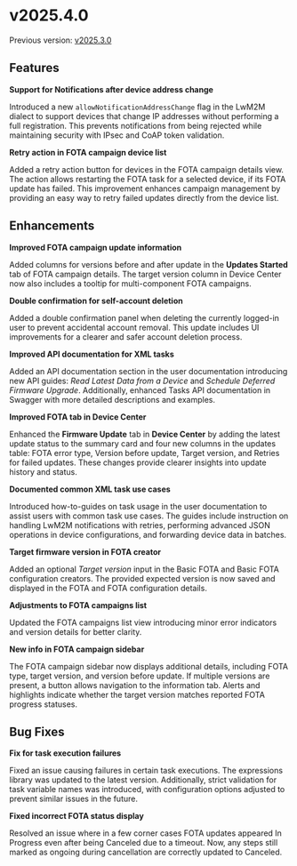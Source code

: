 # v2025.4.0

Previous version: [v2025.3.0](./v2025.3.0.md)

## Features

**Support for Notifications after device address change**   

Introduced a new `allowNotificationAddressChange` flag in the LwM2M dialect to support devices that change IP addresses without performing a full registration. This prevents notifications from being rejected while maintaining security with IPsec and CoAP token validation.

**Retry action in FOTA campaign device list**    

Added a retry action button for devices in the FOTA campaign details view. The action allows restarting the FOTA task for a selected device, if its FOTA update has failed. This improvement enhances campaign management by providing an easy way to retry failed updates directly from the device list.

## Enhancements

**Improved FOTA campaign update information**    

Added columns for versions before and after update in the **Updates Started** tab of FOTA campaign details. The target version column in Device Center now also includes a tooltip for multi-component FOTA campaigns.

**Double confirmation for self-account deletion**   

Added a double confirmation panel when deleting the currently logged-in user to prevent accidental account removal. This update includes UI improvements for a clearer and safer account deletion process.

**Improved API documentation for XML tasks**     

Added an API documentation section in the user documentation introducing new API guides: *Read Latest Data from a Device* and *Schedule Deferred Firmware Upgrade*. Additionally, enhanced Tasks API documentation in Swagger with more detailed descriptions and examples.

**Improved FOTA tab in Device Center**      

Enhanced the **Firmware Update** tab in **Device Center** by adding the latest update status to the summary card and four new columns in the updates table: FOTA error type, Version before update, Target version, and Retries for failed updates. These changes provide clearer insights into update history and status.

**Documented common XML task use cases**    

Introduced how-to-guides on task usage in the user documentation to assist users with common task use cases. The guides include instruction on handling LwM2M notifications with retries, performing advanced JSON operations in device configurations, and forwarding device data in batches.

**Target firmware version in FOTA creator**    

Added an optional *Target version* input in the Basic FOTA and Basic FOTA configuration creators. The provided expected version is now saved and displayed in the FOTA and FOTA configuration details.

**Adjustments to FOTA campaigns list**     

Updated the FOTA campaigns list view introducing minor error indicators and version details for better clarity.

**New info in FOTA campaign sidebar**      

The FOTA campaign sidebar now displays additional details, including FOTA type, target version, and version before update. If multiple versions are present, a button allows navigation to the information tab. Alerts and highlights indicate whether the target version matches reported FOTA progress statuses.

## Bug Fixes

**Fix for task execution failures**   

Fixed an issue causing failures in certain task executions. The expressions library was updated to the latest version. Additionally, strict validation for task variable names was introduced, with configuration options adjusted to prevent similar issues in the future.

**Fixed incorrect FOTA status display**    

Resolved an issue where in a few corner cases FOTA updates appeared In Progress even after being Canceled due to a timeout. Now, any steps still marked as ongoing during cancellation are correctly updated to Canceled.
